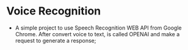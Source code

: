 # Voice Recognition
- A simple project to use Speech Recognition WEB API from Google Chrome. After 
  convert voice to text, is called OPENAI and make a request to generate a response; 
